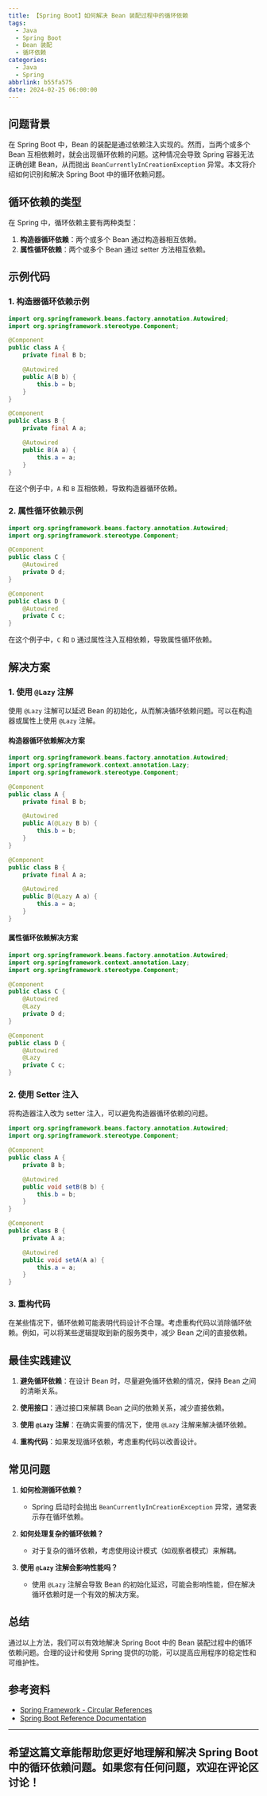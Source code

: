 ```yaml
---
title: 【Spring Boot】如何解决 Bean 装配过程中的循环依赖
tags:
  - Java
  - Spring Boot
  - Bean 装配
  - 循环依赖
categories:
  - Java
  - Spring
abbrlink: b55fa575
date: 2024-02-25 06:00:00
---
```


## 问题背景

在 Spring Boot 中，Bean 的装配是通过依赖注入实现的。然而，当两个或多个 Bean 互相依赖时，就会出现循环依赖的问题。这种情况会导致 Spring 容器无法正确创建 Bean，从而抛出 `BeanCurrentlyInCreationException` 异常。本文将介绍如何识别和解决 Spring Boot 中的循环依赖问题。

## 循环依赖的类型

在 Spring 中，循环依赖主要有两种类型：

1. **构造器循环依赖**：两个或多个 Bean 通过构造器相互依赖。
2. **属性循环依赖**：两个或多个 Bean 通过 setter 方法相互依赖。

## 示例代码

### 1. 构造器循环依赖示例

```java
import org.springframework.beans.factory.annotation.Autowired;
import org.springframework.stereotype.Component;

@Component
public class A {
    private final B b;

    @Autowired
    public A(B b) {
        this.b = b;
    }
}

@Component
public class B {
    private final A a;

    @Autowired
    public B(A a) {
        this.a = a;
    }
}
```

在这个例子中，`A` 和 `B` 互相依赖，导致构造器循环依赖。

### 2. 属性循环依赖示例

```java
import org.springframework.beans.factory.annotation.Autowired;
import org.springframework.stereotype.Component;

@Component
public class C {
    @Autowired
    private D d;
}

@Component
public class D {
    @Autowired
    private C c;
}
```

在这个例子中，`C` 和 `D` 通过属性注入互相依赖，导致属性循环依赖。

## 解决方案

### 1. 使用 `@Lazy` 注解

使用 `@Lazy` 注解可以延迟 Bean 的初始化，从而解决循环依赖问题。可以在构造器或属性上使用 `@Lazy` 注解。

#### 构造器循环依赖解决方案

```java
import org.springframework.beans.factory.annotation.Autowired;
import org.springframework.context.annotation.Lazy;
import org.springframework.stereotype.Component;

@Component
public class A {
    private final B b;

    @Autowired
    public A(@Lazy B b) {
        this.b = b;
    }
}

@Component
public class B {
    private final A a;

    @Autowired
    public B(@Lazy A a) {
        this.a = a;
    }
}
```

#### 属性循环依赖解决方案

```java
import org.springframework.beans.factory.annotation.Autowired;
import org.springframework.context.annotation.Lazy;
import org.springframework.stereotype.Component;

@Component
public class C {
    @Autowired
    @Lazy
    private D d;
}

@Component
public class D {
    @Autowired
    @Lazy
    private C c;
}
```

### 2. 使用 Setter 注入

将构造器注入改为 setter 注入，可以避免构造器循环依赖的问题。

```java
import org.springframework.beans.factory.annotation.Autowired;
import org.springframework.stereotype.Component;

@Component
public class A {
    private B b;

    @Autowired
    public void setB(B b) {
        this.b = b;
    }
}

@Component
public class B {
    private A a;

    @Autowired
    public void setA(A a) {
        this.a = a;
    }
}
```

### 3. 重构代码

在某些情况下，循环依赖可能表明代码设计不合理。考虑重构代码以消除循环依赖。例如，可以将某些逻辑提取到新的服务类中，减少 Bean 之间的直接依赖。

## 最佳实践建议

1. **避免循环依赖**：在设计 Bean 时，尽量避免循环依赖的情况，保持 Bean 之间的清晰关系。

2. **使用接口**：通过接口来解耦 Bean 之间的依赖关系，减少直接依赖。

3. **使用 `@Lazy` 注解**：在确实需要的情况下，使用 `@Lazy` 注解来解决循环依赖。

4. **重构代码**：如果发现循环依赖，考虑重构代码以改善设计。

## 常见问题

1. **如何检测循环依赖？**
   - Spring 启动时会抛出 `BeanCurrentlyInCreationException` 异常，通常表示存在循环依赖。

2. **如何处理复杂的循环依赖？**
   - 对于复杂的循环依赖，考虑使用设计模式（如观察者模式）来解耦。

3. **使用 `@Lazy` 注解会影响性能吗？**
   - 使用 `@Lazy` 注解会导致 Bean 的初始化延迟，可能会影响性能，但在解决循环依赖时是一个有效的解决方案。

## 总结

通过以上方法，我们可以有效地解决 Spring Boot 中的 Bean 装配过程中的循环依赖问题。合理的设计和使用 Spring 提供的功能，可以提高应用程序的稳定性和可维护性。

## 参考资料

- [Spring Framework - Circular References](https://docs.spring.io/spring-framework/docs/current/reference/html/core.html#beans-circular-references)
- [Spring Boot Reference Documentation](https://docs.spring.io/spring-boot/docs/current/reference/htmlsingle/)

---

希望这篇文章能帮助您更好地理解和解决 Spring Boot 中的循环依赖问题。如果您有任何问题，欢迎在评论区讨论！
--- 
 